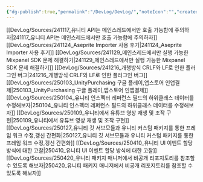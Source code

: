 ```yaml
---
{"dg-publish":true,"permalink":"/DevLog/DevLog/","noteIcon":"","created":"2024-12-21T20:25:16.000+09:00","updated":"2025-07-20T03:13:07.000+09:00"}
---
```


[[DevLog/Sources/241117_유니티 API는 메인스레드에서만 호출 가능함에 주의하자\|241117_유니티 API는 메인스레드에서만 호출 가능함에 주의하자]]
[[DevLog/Sources/241124_Aseprite Importer 사용 후기\|241124_Aseprite Importer 사용 후기]]
[[DevLog/Sources/241129_메인스레드에서만 실행 가능한 Mixpanel SDK 문제 해결하기\|241129_메인스레드에서만 실행 가능한 Mixpanel SDK 문제 해결하기]]
[[DevLog/Sources/241216_개행방식 CRLF와 LF로 인한 플러그인 버그\|241216_개행방식 CRLF와 LF로 인한 플러그인 버그]]
[[DevLog/Sources/250103_UnityPurchasing 구글 플레이,앱스토어 인앱결제\|250103_UnityPurchasing 구글 플레이,앱스토어 인앱결제]]
[[DevLog/Sources/250104_유니티 인스펙터 레퍼런스 필드의 하위클래스 데이터를 수정해보자\|250104_유니티 인스펙터 레퍼런스 필드의 하위클래스 데이터를 수정해보자]]
[[DevLog/Sources/250109_유니티에서 유튜브 영상 재생 및 조작 구현\|250109_유니티에서 유튜브 영상 재생 및 조작 구현]]
[[DevLog/Sources/250127_유니티 깃 서브모듈과 유니티 커스텀 패키지를 통한 프레임 워크 수정,갱신 간편화\|250127_유니티 깃 서브모듈과 유니티 커스텀 패키지를 통한 프레임 워크 수정,갱신 간편화]]
[[DevLog/Sources/250410_유니티 UI 이벤트 할당 방식에 대한 고찰\|250410_유니티 UI 이벤트 할당 방식에 대한 고찰]]
[[DevLog/Sources/250420_유니티 패키지 매니저에서 비공개 리포지토리를 참조할 수 있도록 해보자\|250420_유니티 패키지 매니저에서 비공개 리포지토리를 참조할 수 있도록 해보자]]